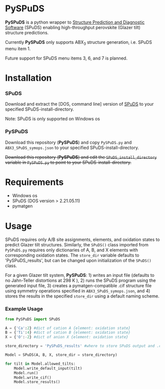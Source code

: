 # PySPuDS

**PySPuDS** is a python wrapper to [Structure Prediction and Diagnostic Software](https://www.unf.edu/~michael.lufaso/spuds/) (SPuDS) enabling high-throughput perovskite (Glazer tilt) structure predictions.

Currently **PySPuDS** only supports ABX<sub>3</sub> structure generation, i.e. SPuDS menu item 1. 

Future support for SPuDS menu items 3, 6, and 7 is planned.




# Installation
### SPuDS
Download and extract the [DOS, command line] version of [SPuDS](https://www.unf.edu/~michael.lufaso/spuds/) to your specified SPuDS-install-directory.

Note: SPuDS is only supported on Windows os

### PySPuDS
Download this repository (**PySPuDS**) and copy ```PySPuDS.py``` and ```ABX3_SPuDS_symops.json``` to your specified SPuDS-install-directory.

<del>Download this repository (**PySPuDS**) and edit the ```SPuDS_install_directory``` variable in ```PySPuDS.py``` to point to your SPuDS-install-directory.



# Requirements
  - Windows os
  - SPuDS (DOS version > 2.21.05.11)
  - pymatgen




# Usage
SPuDS requires only A/B site assignments, elements, and oxidation states to predict Glazer tilt structures. Similarly, the ```SPuDS()``` class imported from ```PySPuDS.py``` requires only dictionaries of A, B, and X elements with corresponding oxidation states. The ```store_dir``` variable defaults to 'PySPuDS_results', but can be changed upon initialization of the ```SPuDS()``` class.


For a given Glazer tilt system, **PySPuDS**: 1) writes an input file (defaults to no Jahn-Teller distortions at 298 K ), 2) runs the SPuDS program using the generated input file, 3) creates a pymatgen-compatible .cif structure file using symmetry operations specified in ```ABX3_SPuDS_symops.json```, and 4) stores the results in the specified ```store_dir``` using a default naming scheme.


### Example Usage 
```python
from PySPuDS import SPuDS

A = {'Ca':2} #dict of cation A {element: oxidation state}
B = {'Ti':4} #dict of cation B {element: oxidation state}
X = {'O':-2} #dict of anion X {element: oxidation state}

store_directory = 'PySPuDS_results' #where to store SPuDS output and .cif files

Model = SPuDS(A, B, X, store_dir = store_directory)

for tilt in Model.allowed_tilts:   
    Model.write_default_input(tilt)
    Model.run()
    Model.write_cif()
    Model.store_results()
```
